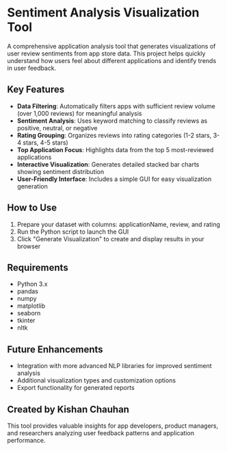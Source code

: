 # Sentiment Analysis Visualization Tool

A comprehensive application analysis tool that generates visualizations of user review sentiments from app store data. This project helps quickly understand how users feel about different applications and identify trends in user feedback.

## Key Features

- **Data Filtering**: Automatically filters apps with sufficient review volume (over 1,000 reviews) for meaningful analysis
- **Sentiment Analysis**: Uses keyword matching to classify reviews as positive, neutral, or negative
- **Rating Grouping**: Organizes reviews into rating categories (1-2 stars, 3-4 stars, 4-5 stars)
- **Top Application Focus**: Highlights data from the top 5 most-reviewed applications
- **Interactive Visualization**: Generates detailed stacked bar charts showing sentiment distribution
- **User-Friendly Interface**: Includes a simple GUI for easy visualization generation

## How to Use

1. Prepare your dataset with columns: applicationName, review, and rating
2. Run the Python script to launch the GUI
3. Click "Generate Visualization" to create and display results in your browser

## Requirements

- Python 3.x
- pandas
- numpy
- matplotlib
- seaborn
- tkinter
- nltk

## Future Enhancements

- Integration with more advanced NLP libraries for improved sentiment analysis
- Additional visualization types and customization options
- Export functionality for generated reports

## Created by Kishan Chauhan

This tool provides valuable insights for app developers, product managers, and researchers analyzing user feedback patterns and application performance.
